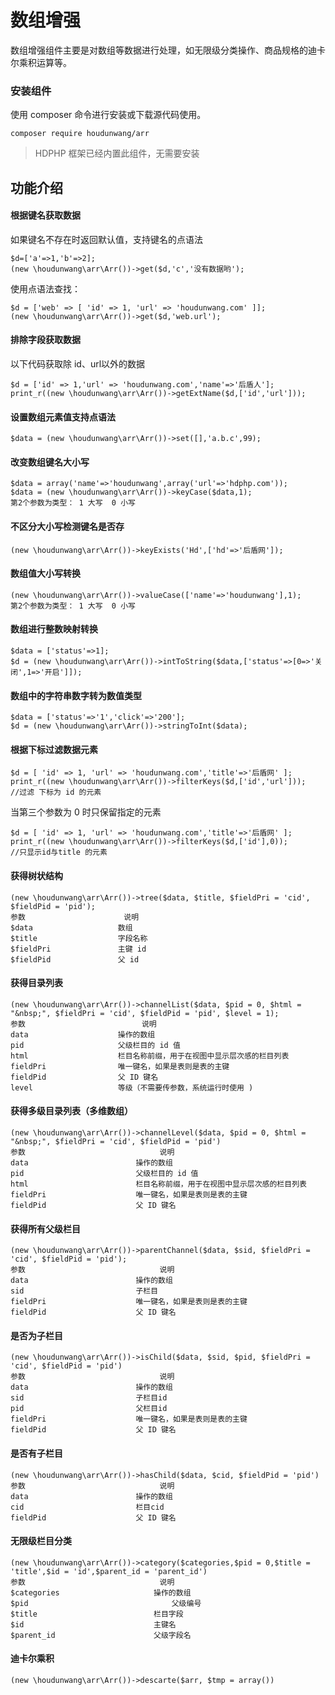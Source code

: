 # 数组增强

数组增强组件主要是对数组等数据进行处理，如无限级分类操作、商品规格的迪卡尔乘积运算等。

### 安装组件
使用 composer 命令进行安装或下载源代码使用。

```
composer require houdunwang/arr
```
> HDPHP 框架已经内置此组件，无需要安装

## 功能介绍
#### 根据键名获取数据
如果键名不存在时返回默认值，支持键名的点语法

```
$d=['a'=>1,'b'=>2];
(new \houdunwang\arr\Arr())->get($d,'c','没有数据哟');
```
使用点语法查找：
```
$d = ['web' => [ 'id' => 1, 'url' => 'houdunwang.com' ]];
(new \houdunwang\arr\Arr())->get($d,'web.url');
```

#### 排除字段获取数据
以下代码获取除 id、url以外的数据

```
$d = ['id' => 1,'url' => 'houdunwang.com','name'=>'后盾人'];
print_r((new \houdunwang\arr\Arr())->getExtName($d,['id','url']));
```

#### 设置数组元素值支持点语法

```
$data = (new \houdunwang\arr\Arr())->set([],'a.b.c',99);
```

#### 改变数组键名大小写

```
$data = array('name'=>'houdunwang',array('url'=>'hdphp.com'));
$data = (new \houdunwang\arr\Arr())->keyCase($data,1); 
第2个参数为类型： 1 大写  0 小写
```

#### 不区分大小写检测键名是否存

```
(new \houdunwang\arr\Arr())->keyExists('Hd',['hd'=>'后盾网']);
```

#### 数组值大小写转换

```
(new \houdunwang\arr\Arr())->valueCase(['name'=>'houdunwang'],1); 
第2个参数为类型： 1 大写  0 小写
```

#### 数组进行整数映射转换

```
$data = ['status'=>1];
$d = (new \houdunwang\arr\Arr())->intToString($data,['status'=>[0=>'关闭',1=>'开启']]); 
```

#### 数组中的字符串数字转为数值类型

```
$data = ['status'=>'1','click'=>'200'];
$d = (new \houdunwang\arr\Arr())->stringToInt($data); 
```

#### 根据下标过滤数据元素

```
$d = [ 'id' => 1, 'url' => 'houdunwang.com','title'=>'后盾网' ];
print_r((new \houdunwang\arr\Arr())->filterKeys($d,['id','url']));
//过滤 下标为 id 的元素
```

当第三个参数为 0 时只保留指定的元素
```
$d = [ 'id' => 1, 'url' => 'houdunwang.com','title'=>'后盾网' ];
print_r((new \houdunwang\arr\Arr())->filterKeys($d,['id'],0));
//只显示id与title 的元素
```

#### 获得树状结构

```
(new \houdunwang\arr\Arr())->tree($data, $title, $fieldPri = 'cid', $fieldPid = 'pid');
参数                   	说明
$data                 	数组
$title                	字段名称
$fieldPri             	主键 id
$fieldPid             	父 id
```

#### 获得目录列表

```
(new \houdunwang\arr\Arr())->channelList($data, $pid = 0, $html = "&nbsp;", $fieldPri = 'cid', $fieldPid = 'pid', $level = 1);
参数                      	说明 
data                 	操作的数组
pid                  	父级栏目的 id 值
html                	栏目名称前缀，用于在视图中显示层次感的栏目列表 
fieldPri              	唯一键名，如果是表则是表的主键
fieldPid              	父 ID 键名
level                 	等级（不需要传参数，系统运行时使用 ) 
```

#### 获得多级目录列表（多维数组）

```
(new \houdunwang\arr\Arr())->channelLevel($data, $pid = 0, $html = "&nbsp;", $fieldPri = 'cid', $fieldPid = 'pid') 
参数                          	说明
data                      	操作的数组
pid                      	父级栏目的 id 值
html                     	栏目名称前缀，用于在视图中显示层次感的栏目列表
fieldPri                 	唯一键名，如果是表则是表的主键
fieldPid                  	父 ID 键名
```

#### 获得所有父级栏目

```
(new \houdunwang\arr\Arr())->parentChannel($data, $sid, $fieldPri = 'cid', $fieldPid = 'pid');
参数                          	说明
data                      	操作的数组
sid                      	子栏目
fieldPri                 	唯一键名，如果是表则是表的主键
fieldPid                  	父 ID 键名

```

#### 是否为子栏目

```
(new \houdunwang\arr\Arr())->isChild($data, $sid, $pid, $fieldPri = 'cid', $fieldPid = 'pid')
参数                          	说明
data                      	操作的数组
sid                      	子栏目id
pid                      	父栏目id
fieldPri                 	唯一键名，如果是表则是表的主键
fieldPid                  	父 ID 键名
```

#### 是否有子栏目

```
(new \houdunwang\arr\Arr())->hasChild($data, $cid, $fieldPid = 'pid')
参数                          	说明
data                      	操作的数组
cid                      	栏目cid
fieldPid                  	父 ID 键名
```

#### 无限级栏目分类

```
(new \houdunwang\arr\Arr())->category($categories,$pid = 0,$title = 'title',$id = 'id',$parent_id = 'parent_id')
参数								说明
$categories						操作的数组
$pid								父级编号
$title                  		栏目字段
$id								主键名
$parent_id						父级字段名
```

#### 迪卡尔乘积

```
(new \houdunwang\arr\Arr())->descarte($arr, $tmp = array())
```

